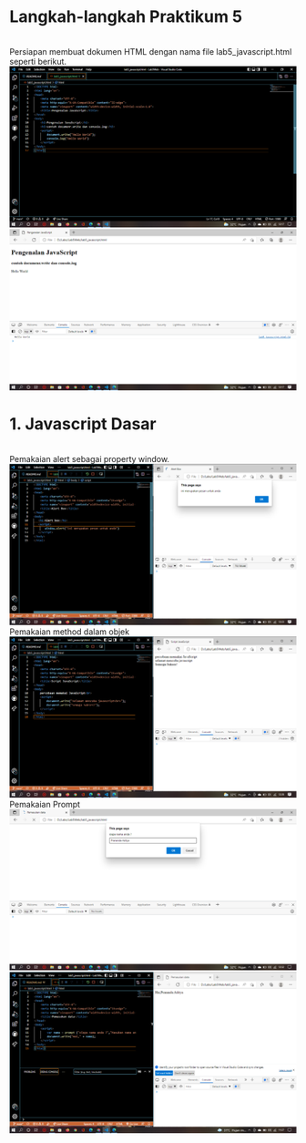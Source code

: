 # Langkah-langkah Praktikum 5
<br>Persiapan membuat dokumen HTML dengan nama file lab5_javascript.html seperti berikut.
![p](img/SS1.png)
![p](img/SS2.png)

# 1. Javascript Dasar
<br>Pemakaian alert sebagai property window.
![p](img/SS3.png)
<br>Pemakaian method dalam objek
![p](img/SS4.png)
<br>Pemakaian Prompt
![p](img/SS5.png)
![p](img/SS6.png)